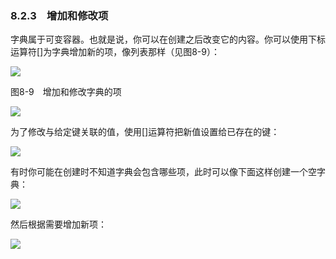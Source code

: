    

### 8.2.3　增加和修改项

字典属于可变容器。也就是说，你可以在创建之后改变它的内容。你可以使用下标运算符[]为字典增加新的项，像列表那样（见图8-9）：

![](0-Assets/Epubook/程序员编程语言经典合集（计算机科学丛书5册套装），javapython编程语言含经典教材龙书《编译原理》%20(Bruce%20Eckel%20%20Alfred%20V.%20Aho%20%20Monica%20S.%20Lam%20etc.)%20(Z-Library)/images/image07112.jpeg)

图8-9　增加和修改字典的项

![](../Images/image07113.gif)

为了修改与给定键关联的值，使用[]运算符把新值设置给已存在的键：

![](../Images/image07114.gif)

有时你可能在创建时不知道字典会包含哪些项，此时可以像下面这样创建一个空字典：

![](../Images/image07115.gif)

然后根据需要增加新项：

![](../Images/image07116.gif)